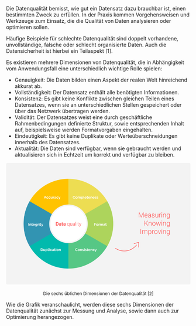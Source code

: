 Die Datenqualität bemisst, wie gut ein Datensatz dazu brauchbar ist, einen bestimmten Zweck zu erfüllen.
In der Praxis kommen Vorgehensweisen und Werkzeuge zum Einsatz, die die Qualität von Daten analysieren oder optimieren sollen.

Häufige Beispiele für schlechte Datenqualität sind doppelt vorhandene, unvollständige, falsche oder schlecht organisierte Daten.
Auch die Datensicherheit ist hierbei ein Teilaspekt [1].

Es existieren mehrere Dimensionen von Datenqualität, die in Abhängigkeit vom Anwendungsfall eine unterschiedlich wichtige Rolle spielen:

- Genauigkeit: Die Daten bilden einen Aspekt der realen Welt hinreichend akkurat ab.
- Vollständigkeit: Der Datensatz enthält alle benötigten Informationen.
- Konsistenz: Es gibt keine Konflikte zwischen gleichen Teilen eines Datensatzes, wenn sie an unterschiedlichen Stellen gespeichert oder über das Netzwerk übertragen werden.
- Validität: Der Datensatzes weist eine durch geschäftliche Rahmenbedingungen definierte Struktur, sowie entsprechenden Inhalt auf, beispielsweise werden Formatvorgaben eingehalten.
- Eindeutigkeit: Es gibt keine Duplikate oder Werteüberschneidungen innerhalb des Datensatzes.
- Aktualität: Die Daten sind verfügbar, wenn sie gebraucht werden und aktualisieren sich in Echtzeit um korrekt und verfügbar zu bleiben.

![Dimensionen der Datenqualität](./assets/data-quality-dimensions.png)

<center style="font-size: 85%">Die sechs üblichen Dimensionen der Datenqualität [2]</center>

Wie die Grafik veranschaulicht, werden diese sechs Dimensionen der Datenqualität zunächst zur Messung und Analyse, sowie dann auch zur Optimierung herangezogen.
